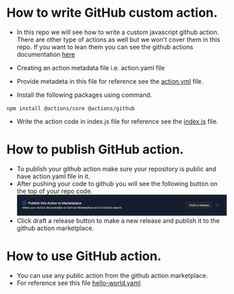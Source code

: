 # How to write GitHub custom action.

* In this repo we will see how to write a custom javascript github action. There are other type of actions as well but we won't cover them in this repo. If you want to lean them you can see the github actions documentation [here](https://docs.github.com/en/actions/creating-actions)
* Creating an action metadata file i.e. action.yaml file
* Provide metadeta in this file for reference see the [action.yml](https://github.com/mobilelive-inc/github-actions-mvp/blob/main/action.yml) file.

* Install the following packages using command.
```
npm install @actions/core @actions/github
```
* Write the action code in index.js file for reference see the [index.js](https://github.com/mobilelive-inc/github-actions-mvp/blob/main/index.js) file.

# How to publish GitHub action.

* To publish your github action make sure your repository is public and have action.yaml file in it.
* After pushing your code to github you will see the following button on the top of your repo code.
![Publish Action](./assets/publish_action.png)
* Click draft a release button to make a new release and publish it to the github action marketplace.

# How to use GitHub action.

* You can use any public action from the github action marketplace.
* For reference see this file [hello-world.yaml](https://github.com/mobilelive-inc/github-actions-mvp/blob/main/.github/workflows/hello-world.yaml)
